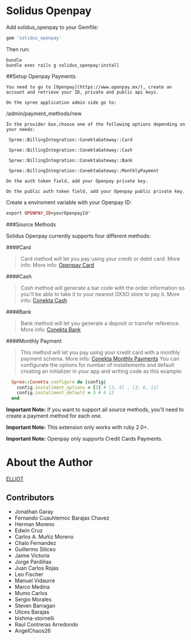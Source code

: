 Solidus Openpay
==============

Add solidus_openpay to your Gemfile:

```ruby
gem 'solidus_openpay'
```

Then run:

```shell
bundle
bundle exec rails g solidus_openpay:install
```

##Setup Openpay Payments

    You need to go to [Openpay](https://www.openpay.mx/), create an account and retrieve your ID, private and public api keys.

    On the spree application admin side go to:

/admin/payment_methods/new

    In the provider box,choose one of the following options depending on your needs:

     Spree::BillingIntegration::ConektaGateway::Card

     Spree::BillingIntegration::ConektaGateway::Cash

     Spree::BillingIntegration::ConektaGateway::Bank

     Spree::BillingIntegration::ConektaGateway::MonthlyPayment

    On the auth token field, add your Openpay private key.

    On the public auth token field, add your Openpay public private key.
    
Create a enviroment variable with your Openpay ID:

```ruby
export OPENPAY_ID=yourOpenpayId"
```

###Source Methods

Solidus Openpay currently supports four different methods:

####Card
>Card method will let you pay using your credit or debit card. More info: More info: [Openpay Card](https://www.openpay.mx/docs/save-card.html)

####Cash
>Cash method will generate a bar code with the order information so you'll be able to take it to your nearest OXXO store to pay it. More info: [Conekta Cash](https://www.conekta.io/es/docs/tutoriales/pagos-en-efectivo)

####Bank
>Bank method will let you generate a deposit or transfer reference. More info: [Conekta Bank](https://www.conekta.io/es/docs/tutoriales/pago-con-transferencia)

####Monthly Payment
>This method will let you pay using your credit card with a monthly payment schema. More info: [Conekta Monthly Payments](https://admin.conekta.io/es/docs/tutoriales/meses-sin-intereses)
You can configurate the options for number of installements and default creating an initializer in your app and writing code as this example:
```ruby
  Spree::Conekta.configure do |config|
    config.installment_options = [3] # [3, 6] , [3, 6, 12]
    config.installment_default = 3 # 6 12
  end
```

**Important Note:** If you want to support all source methods, you'll need to create a payment method for each one.

**Important Note:** This extension only works with ruby 2.0+.

**Important Note:** Openpay only supports Credit Cards Payments.

# About the Author

[ELLIOT](http://elliot.mx/)

## Contributors
  * Jonathan Garay
  * Fernando Cuauhtemoc Barajas Chavez
  * Herman Moreno
  * Edwin Cruz
  * Carlos A. Muñiz Moreno
  * Chalo Fernandez
  * Guillermo Siliceo
  * Jaime Victoria
  * Jorge Pardiñas
  * Juan Carlos Rojas
  * Leo Fischer
  * Manuel Vidaurre
  * Marco Medina
  * Mumo Carlos
  * Sergio Morales
  * Steven Barragan
  * Ulices Barajas
  * bishma-stornelli
  * Raul Contreras Arredondo
  * AngelChaos26
